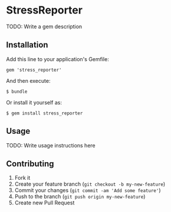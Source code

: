 # StressReporter

TODO: Write a gem description

## Installation

Add this line to your application's Gemfile:

    gem 'stress_reporter'

And then execute:

    $ bundle

Or install it yourself as:

    $ gem install stress_reporter

## Usage

TODO: Write usage instructions here

## Contributing

1. Fork it
2. Create your feature branch (`git checkout -b my-new-feature`)
3. Commit your changes (`git commit -am 'Add some feature'`)
4. Push to the branch (`git push origin my-new-feature`)
5. Create new Pull Request
